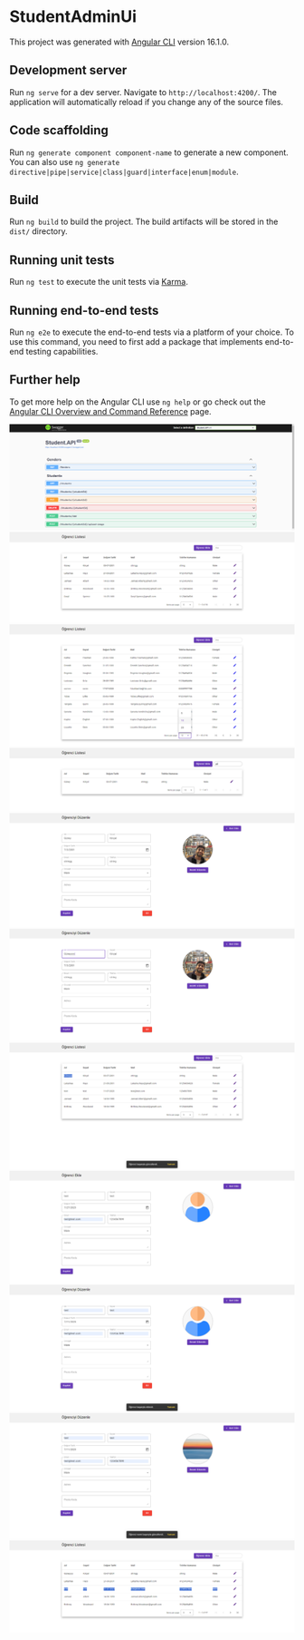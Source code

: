 # StudentAdminUi

This project was generated with [Angular CLI](https://github.com/angular/angular-cli) version 16.1.0.

## Development server

Run `ng serve` for a dev server. Navigate to `http://localhost:4200/`. The application will automatically reload if you change any of the source files.

## Code scaffolding

Run `ng generate component component-name` to generate a new component. You can also use `ng generate directive|pipe|service|class|guard|interface|enum|module`.

## Build

Run `ng build` to build the project. The build artifacts will be stored in the `dist/` directory.

## Running unit tests

Run `ng test` to execute the unit tests via [Karma](https://karma-runner.github.io).

## Running end-to-end tests

Run `ng e2e` to execute the end-to-end tests via a platform of your choice. To use this command, you need to first add a package that implements end-to-end testing capabilities.

## Further help

To get more help on the Angular CLI use `ng help` or go check out the [Angular CLI Overview and Command Reference](https://angular.io/cli) page.


![](https://github.com/guneykilicel/student-admin-ASP.NET-Core-API-app-with-angular/blob/main/src/assets/gitI/sa.png)
![](https://github.com/guneykilicel/student-admin-ASP.NET-Core-API-app-with-angular/blob/main/src/assets/gitI/sp1.png)
![](https://github.com/guneykilicel/student-admin-ASP.NET-Core-API-app-with-angular/blob/main/src/assets/gitI/sp2.png)
![](https://github.com/guneykilicel/student-admin-ASP.NET-Core-API-app-with-angular/blob/main/src/assets/gitI/sp3.png)
![](https://github.com/guneykilicel/student-admin-ASP.NET-Core-API-app-with-angular/blob/main/src/assets/gitI/sp4.png)
![](https://github.com/guneykilicel/student-admin-ASP.NET-Core-API-app-with-angular/blob/main/src/assets/gitI/sp5.png)
![](https://github.com/guneykilicel/student-admin-ASP.NET-Core-API-app-with-angular/blob/main/src/assets/gitI/sp6.png)
![](https://github.com/guneykilicel/student-admin-ASP.NET-Core-API-app-with-angular/blob/main/src/assets/gitI/sp7.png)
![](https://github.com/guneykilicel/student-admin-ASP.NET-Core-API-app-with-angular/blob/main/src/assets/gitI/sp8.png)
![](https://github.com/guneykilicel/student-admin-ASP.NET-Core-API-app-with-angular/blob/main/src/assets/gitI/sp9.png)
![](https://github.com/guneykilicel/student-admin-ASP.NET-Core-API-app-with-angular/blob/main/src/assets/gitI/sp10.png)
